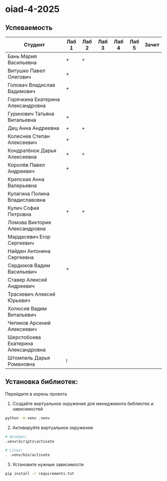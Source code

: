 # oiad-4-2025

## Успеваемость
| Студент                             | Лаб 1 | Лаб 2 | Лаб 3 | Лаб 4 | Лаб 5 | Зачет |
| ----------------------------------- | ----- | ----- | ----- | ----- | ----- | ----- |
| Бань Мария Васильевна               |   +   |   +   |       |       |       |       |
| Витушко Павел Олегович              |   +   |       |       |       |       |       |
| Головач Владислав Вадимович         |   +   |       |       |       |       |       |
| Горячкина Екатерина Александровна   |       |       |       |       |       |       |
| Гуринович Татьяна Витальевна        |   +   |       |       |       |       |       |
| Дец Анна Андреевна                  |   +   |   +   |       |       |       |       |
| Колеснев Степан Алексеевич          |   +   |       |       |       |       |       |
| Кондратёнок Дарья Алексеевна        |   +   |   +   |       |       |       |       |
| Королёв Павел Андреевич             |   +   |       |       |       |       |       |
| Крепская Анна Валерьевна            |       |       |       |       |       |       |
| Кулагина Полина Владиславовна       |       |       |       |       |       |       |
| Кулич София Петровна                |   +   |   +   |       |       |       |       |
| Ломова Виктория Александровна       |       |       |       |       |       |       |
| Мардасевич Erop Сергеевич           |       |       |       |       |       |       |
| Найден Антонина Сергеевна           |       |       |       |       |       |       |
| Сердюков Вадим Васильевич           |   +   |       |       |       |       |       |
| Ставер Алексей Андреевич            |       |       |       |       |       |       |
| Траскевич Алексей Юрьевич           |       |       |       |       |       |       |
| Холюсев Вадим Витальевич            |       |       |       |       |       |       |
| Чепиков Арсений Алексеевич          |       |       |       |       |       |       |
| Шерстобоева Екатерина Александровна |       |       |       |       |       |       |
| Штомпель Дарья Романовна            |   !   |       |       |       |       |       |


## Установка библиотек:

Перейдите в корень проекта
1. Создайте виртуальное окружение для менеджмента библиотек и зависимостей
```bash
python -m venv .venv
```
2. Активируйте виртуальное окружение
```bash
# Windows:
.venv\Scripts\activate

# Linux:
. .venv/bin/activate
```
3. Установите нужные зависимости
```bash
pip install -r requirements.txt
```

